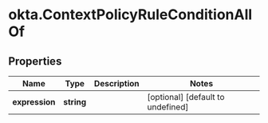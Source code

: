 # okta.ContextPolicyRuleConditionAllOf

## Properties

Name | Type | Description | Notes
------------ | ------------- | ------------- | -------------
**expression** | **string** |  | [optional] [default to undefined]

